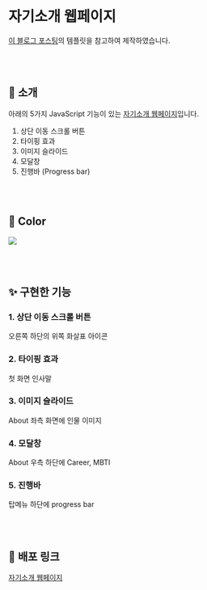 # 자기소개 웹페이지
<a href="https://velog.io/@hye_rin/%EB%82%98%EB%A7%8C%EC%9D%98-%EC%9E%90%EA%B8%B0%EC%86%8C%EA%B0%9C-%EC%9B%B9%ED%8E%98%EC%9D%B4%EC%A7%80">이 블로그 포스팅</a>의 템플릿을 참고하여 제작하였습니다.

<br /><br />

## 🍦 소개

아래의 5가지 JavaScript 기능이 있는 [자기소개 웹페이지](https://shson610.github.io/Mid-Term-Project/)입니다.

1. 상단 이동 스크롤 버튼
2. 타이핑 효과
3. 이미지 슬라이드
4. 모달창
5. 진행바 (Progress bar)

<br /><br />

## 💄 Color

![](https://velog.velcdn.com/images/hye_rin/post/79c226b2-8929-402a-8468-0970c668567f/image.png)

<br><br>

## ✨ 구현한 기능

### 1. 상단 이동 스크롤 버튼
오른쪽 하단의 위쪽 화살표 아이콘

### 2. 타이핑 효과
첫 화면 인사말

### 3. 이미지 슬라이드
About 좌측 화면에 인물 이미지

### 4. 모달창
About 우측 하단에 Career, MBTI

### 5. 진행바
탑메뉴 하단에 progress bar


<br><br>

## 🔗 배포 링크

[자기소개 웹페이지](https://shson610.github.io/Mid-Term-Project/)

<br><br>
